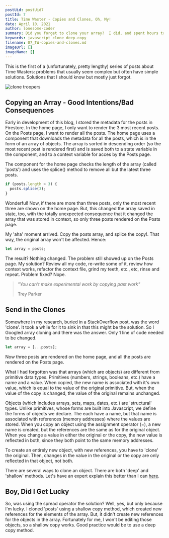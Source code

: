 ```yaml
---
postUid: postUid7
postId: 7
title: Time Waster - Copies and Clones, Oh, My!
date: April 10, 2021
author: lonesome-coder
summary: Did you forget to clone your array?  I did, and spent hours trying to fix a bug that propogated in unexpected ways...
keywords: javascript clone deep-copy
filename: 07_TW-copies-and-clones.md
imageUrl: []
imageName: []
---
```


This is the first of a (unfortunately, pretty lengthy) series of posts about Time Wasters: problems that usually seem complex but often have simple solutions. Solutions that I should know but mostly just forgot.

![clone troopers]()

## Copying an Array - Good Intentions/Bad Consequences

Early in development of this blog, I stored the metadata for the posts in Firestore. In the home page, I only want to render the 3 most recent posts. On the Posts page, I want to render all the posts. The home page uses a component that downloads the metadata for all the posts, which is in the form of an array of objects. The array is sorted in descending order (so the most recent post is rendered first) and is saved both to a state variable in the component, and to a context variable for acces by the Posts page.

The component for the home page checks the length of the array (called 'posts') and uses the splice() method to remove all but the latest three posts.

```js
if (posts.length > 3) {
  posts.splice(3);
}
```

Wonderful! Now, if there are more than three posts, only the most recent three are shown on the home page. But, this changed the array saved in state, too, with the totally unexpected consequence that it changed the array that was stored in context, so only three posts rendered on the Posts page.

My 'aha' moment arrived. Copy the posts array, and splice the copy!. That way, the original array won't be affected. Hence:

```js
let array = posts;
```

The result? Nothing changed. The problem still showed up on the Posts page. My solution? Review all my code, re-write some of it, review how context works, refactor the context file, grind my teeth, etc., etc, rinse and repeat. Problem fixed? Nope.

> _"You can't make experimental work by copying past work"_
>
> Trey Parker

## Send in the Clones

Somewhere in my research, buried in a StackOverflow post, was the word 'clone'. It took a while for it to sink in that this might be the solution. So I Googled array cloning and there was the answer. Only 1 line of code needed to be changed.

```js
let array = [...posts];
```

Now three posts are rendered on the home page, and all the posts are rendered on the Posts page.

What I had forgotten was that arrays (which are objects) are different from primitive data types. Primitives (numbers, strings, booleans, etc.) have a name and a value. When copied, the new name is associated with it's own value, which is equal to the value of the original primitive. But, when the value of the copy is changed, the value of the original remains unchanged.

Objects (which includes arrays, sets, maps, dates, etc.) are 'structural' types. Unlike primitives, whose forms are built into Javascript, we define the forms of objects we declare. The each have a name, but that name is associated with references (memory addresses) where the values are stored. When you copy an object using the assignment operator (=), a new name is created, but the references are the same as for the original object. When you change a value in either the original or the copy, the new value is reflected in both, since they both point to the same memory addresses.

To create an entirely new object, with new references, you have to 'clone' the original. Then, changes in the value in the original or the copy are only reflected in that object, not both.

There are several ways to clone an object. There are both 'deep' and 'shallow' methods. Let's have an expert explain this better than I can
[here](https://javascript.plainenglish.io/how-to-deep-copy-objects-and-arrays-in-javascript-7c911359b089).

## Boy, Did I Get Lucky

So, was using the spread operator the solution? Well, yes, but only because I'm lucky. I cloned 'posts' using a shallow copy method, which created new references for the elements of the array. But, it didn't create new references for the objects in the array. Fortunately for me, I won't be editing those objects, so a shallow copy works. Good practice would be to use a deep copy method.
